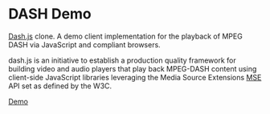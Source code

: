 # DASH Demo

[Dash.js](https://github.com/Dash-Industry-Forum/dash.js) clone. A demo client implementation for the playback of MPEG DASH via JavaScript and compliant browsers.

dash.js is an initiative to establish a production quality framework for building video and audio players that play back MPEG-DASH content using client-side JavaScript libraries leveraging the Media Source Extensions [MSE](https://w3c.github.io/media-source/) API set as defined by the W3C.  

[Demo](http://212.47.235.76/index.html)  